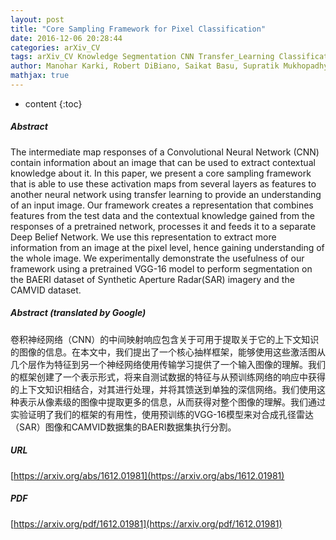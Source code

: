 ```yaml
---
layout: post
title: "Core Sampling Framework for Pixel Classification"
date: 2016-12-06 20:28:44
categories: arXiv_CV
tags: arXiv_CV Knowledge Segmentation CNN Transfer_Learning Classification
author: Manohar Karki, Robert DiBiano, Saikat Basu, Supratik Mukhopadhyay
mathjax: true
---
```


* content
{:toc}

##### Abstract
The intermediate map responses of a Convolutional Neural Network (CNN) contain information about an image that can be used to extract contextual knowledge about it. In this paper, we present a core sampling framework that is able to use these activation maps from several layers as features to another neural network using transfer learning to provide an understanding of an input image. Our framework creates a representation that combines features from the test data and the contextual knowledge gained from the responses of a pretrained network, processes it and feeds it to a separate Deep Belief Network. We use this representation to extract more information from an image at the pixel level, hence gaining understanding of the whole image. We experimentally demonstrate the usefulness of our framework using a pretrained VGG-16 model to perform segmentation on the BAERI dataset of Synthetic Aperture Radar(SAR) imagery and the CAMVID dataset.

##### Abstract (translated by Google)
卷积神经网络（CNN）的中间映射响应包含关于可用于提取关于它的上下文知识的图像的信息。在本文中，我们提出了一个核心抽样框架，能够使用这些激活图从几个层作为特征到另一个神经网络使用传输学习提供了一个输入图像的理解。我们的框架创建了一个表示形式，将来自测试数据的特征与从预训练网络的响应中获得的上下文知识相结合，对其进行处理，并将其馈送到单独的深信网络。我们使用这种表示从像素级的图像中提取更多的信息，从而获得对整个图像的理解。我们通过实验证明了我们的框架的有用性，使用预训练的VGG-16模型来对合成孔径雷达（SAR）图像和CAMVID数据集的BAERI数据集执行分割。

##### URL
[https://arxiv.org/abs/1612.01981](https://arxiv.org/abs/1612.01981)

##### PDF
[https://arxiv.org/pdf/1612.01981](https://arxiv.org/pdf/1612.01981)

